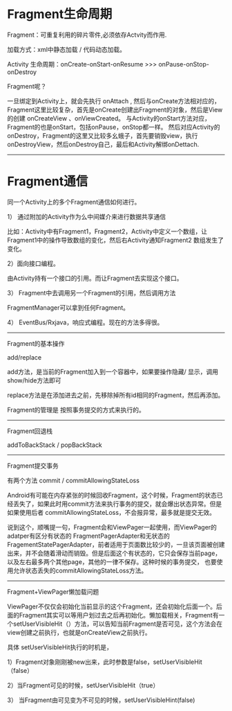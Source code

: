 # Fragment生命周期



Fragment：可重复利用的碎片零件,必须依存Actvity而作用.

加载方式：xml中静态加载 / 代码动态加载。



Activity 生命周期：onCreate-onStart-onResume      >>>      onPause-onStop-onDestroy

Fragment呢？

一旦绑定到Activity上，就会先执行 onAttach , 然后与onCreate方法相对应的，Fragment这里比较复杂，首先是onCreate创建出Fragment的对象，然后是View的创建 onCreateView  、onViewCreated。 与Activity的onStart方法对应，Fragment的也是onStart，包括onPause，onStop都一样。  然后对应Activity的onDestroy，Fragment的这里又比较多幺蛾子，首先要销毁view，执行onDestroyView，然后onDestroy自己，最后和Activity解绑onDettach.



***

# Fragment通信

同一个Activity上的多个Fragment通信如何进行。

1） 通过附加的Activity作为么中间媒介来进行数据共享通信

​	比如：Activity中有Fragment1，Fragment2，Activity中定义一个数组，让Fragment1中的操作导致数组的变化，然后右Activity通知Fragment2 数组发生了变化。

2）面向接口编程。

由Activity持有一个接口的引用。而让Fragment去实现这个接口。

3） Fragment中去调用另一个Fragment的引用，然后调用方法

FragmentManager可以拿到任何Fragment。

4） EventBus/Rxjava，响应式编程。现在的方法多得很。

***

Fragment的基本操作

add/replace



add方法，是当前的Fragment加入到一个容器中，如果要操作隐藏/ 显示，调用show/hide方法即可

replace方法是在添加进去之前，先移除掉所有id相同的Fragment，然后再添加。

Fragment的管理是 按照事务提交的方式来执行的。

***

Fragment回退栈

addToBackStack / popBackStack

***

Fragment提交事务

有两个方法 commit / commitAllowingStateLoss

Android有可能在内存紧张的时候回收Fragment，这个时候，Fragment的状态已经丢失了，如果此时用commit方法来执行事务的提交，就会爆出状态异常。但是如果使用后者 commitAllowingStateLoss，不会报异常，最多就是提交无效。



说到这个，顺嘴提一句，Fragment会和ViewPager一起使用，而ViewPager的adatper有区分有状态的 FragmentPagerAdapter和无状态的FragementStatePagerAdapter，前者适用于页面数比较少的，一旦该页面被创建出来，并不会随着滑动而销毁。但是后面这个有状态的，它只会保存当前page，以及左右最多两个其他page，其他的一律不保存。这种时候的事务提交， 也要使用允许状态丢失的commitAllowingStateLoss方法。

***

Fragment+ViewPager懒加载问题

ViewPager不仅仅会初始化当前显示的这个Fragment，还会初始化后面一个。后面的Fragment其实可以等用户划过去之后再初始化。懒加载相关，Fragment有一个setUserVisibleHit（）方法，可以告知当前Fragment是否可见，这个方法会在view创建之前执行，也就是onCreateView之前执行。

具体 setUserVisibleHit执行的时机是，

1）Fragment对象刚刚被new出来，此时参数是false，setUserVisibleHit（false）

2）当Fragment可见的时候，setUserVisibleHit（true）

3） 当Fragment由可见变为不可见的时候，setUserVisibleHint(false)

